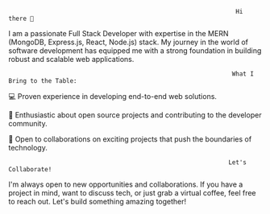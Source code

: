                                                                    Hi there 👋

I am a passionate Full Stack Developer with expertise in the MERN (MongoDB, Express.js, React, Node.js) stack. My journey in the world of software development has equipped me with a strong foundation in building robust and scalable web applications.

       
                                                                  What I Bring to the Table:
💻 Proven experience in developing end-to-end web solutions.

🚀 Enthusiastic about open source projects and contributing to the developer community.

🤝 Open to collaborations on exciting projects that push the boundaries of technology.

                                                                 Let's Collaborate!
I'm always open to new opportunities and collaborations. If you have a project in mind, want to discuss tech, or just grab a virtual coffee, feel free to reach out. Let's build something amazing together!
